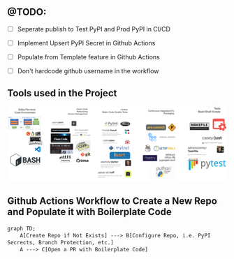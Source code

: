 ## @TODO:
- [ ] Seperate publish to Test PyPI and Prod PyPI in CI/CD
- [ ] Implement Upsert PyPI Secret in Github Actions
- [ ] Populate from Template feature in Github Actions
- [ ] Don't hardcode github username in the workflow


## Tools used in the Project

<img src='assets/all-tools-images-1x.png' title='All Tools Used in the Project'>


## Github Actions Workflow to Create a New Repo and Populate it with Boilerplate Code

```mermaid
graph TD;
    A[Create Repo if Not Exists] ---> B[Configure Repo, i.e. PyPI Secrects, Branch Protection, etc.]
    A ---> C[Open a PR with Boilerplate Code]
```
